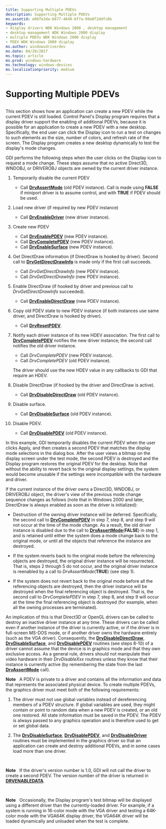 ```yaml
---
title: Supporting Multiple PDEVs
description: Supporting Multiple PDEVs
ms.assetid: e06fe2da-b677-4649-bf7a-09a8f2ddfc6b
keywords:
- display drivers WDK Windows 2000 , desktop management
- desktop management WDK Windows 2000 display
- multiple PDEVs WDK Windows 2000 display
- PDEV WDK Windows 2000 display
ms.author: windowsdriverdev
ms.date: 04/20/2017
ms.topic: article
ms.prod: windows-hardware
ms.technology: windows-devices
ms.localizationpriority: medium
---
```


# Supporting Multiple PDEVs


## <span id="ddk_supporting_multiple_pdevs_gg"></span><span id="DDK_SUPPORTING_MULTIPLE_PDEVS_GG"></span>


This section shows how an application can create a new PDEV while the current PDEV is still loaded. Control Panel's Display program requires that a display driver support the enabling of additional PDEVs, because it is possible for an application to create a new PDEV with a new desktop. Specifically, the end user can click the Display icon to run a test on changes to such elements as the size, number of colors, and refresh rate of the screen. The Display program creates a new desktop dynamically to test the display's mode changes.

GDI performs the following steps when the user clicks on the Display icon to request a mode change. These steps assume that no active Direct3D, WNDOBJ, or DRIVEROBJ objects are owned by the current driver instance.

1.  Temporarily disable the current PDEV
    -   Call [**DrvAssertMode**](https://msdn.microsoft.com/library/windows/hardware/ff556178) (old PDEV instance). Call is made using **FALSE** if miniport driver is to assume control, and with **TRUE** if PDEV should be used.

2.  Load new driver (if required by new PDEV instance)
    -   Call [**DrvEnableDriver**](https://msdn.microsoft.com/library/windows/hardware/ff556210) (new driver instance).

3.  Create new PDEV
    -   Call [**DrvEnablePDEV**](https://msdn.microsoft.com/library/windows/hardware/ff556211) (new PDEV instance).
    -   Call [**DrvCompletePDEV**](https://msdn.microsoft.com/library/windows/hardware/ff556181) (new PDEV instance).
    -   Call [**DrvEnableSurface**](https://msdn.microsoft.com/library/windows/hardware/ff556214) (new PDEV instance).

4.  Get DirectDraw information (if DirectDraw is hooked by driver). Second call to [**DrvGetDirectDrawInfo**](https://msdn.microsoft.com/library/windows/hardware/ff556229) is made only if the first call succeeds.
    -   Call *DrvGetDirectDrawInfo* (new PDEV instance).
    -   Call *DrvGetDirectDrawInfo* (new PDEV instance).

5.  Enable DirectDraw (if hooked by driver and previous call to *DrvGetDirectDrawInfo* succeeded).
    -   Call [**DrvEnableDirectDraw**](https://msdn.microsoft.com/library/windows/hardware/ff556208) (new PDEV instance).

6.  Copy old PDEV state to new PDEV instance (if both instances use same driver, and DirectDraw is hooked by driver).
    -   Call [**DrvResetPDEV**](https://msdn.microsoft.com/library/windows/hardware/ff556276).

7.  Notify each driver instance of its new HDEV association. The first call to [**DrvCompletePDEV**](https://msdn.microsoft.com/library/windows/hardware/ff556181) notifies the new driver instance; the second call notifies the old driver instance.

    -   Call *DrvCompletePDEV* (new PDEV instance).
    -   Call *DrvCompletePDEV* (old PDEV instance).

    The driver should use the new HDEV value in any callbacks to GDI that require an HDEV.

8.  Disable DirectDraw (if hooked by the driver and DirectDraw is active).
    -   Call [**DrvDisableDirectDraw**](https://msdn.microsoft.com/library/windows/hardware/ff556195) (old PDEV instance).

9.  Disable surface.
    -   Call [**DrvDisableSurface**](https://msdn.microsoft.com/library/windows/hardware/ff556200) (old PDEV instance).

10. Disable PDEV.
    -   Call [**DrvDisablePDEV**](https://msdn.microsoft.com/library/windows/hardware/ff556198) (old PDEV instance).

In this example, GDI temporarily disables the current PDEV when the user clicks Apply, and then creates a second PDEV that matches the display mode selections in the dialog box. After the user views a bitmap on the display screen under the test mode, the second PDEV is destroyed and the Display program restores the original PDEV for the desktop. Note that without the ability to revert back to the original display settings, the system would become unusable if the settings were incompatible with the hardware and driver.

If the current instance of the driver owns a Direct3D, WNDOBJ, or DRIVEROBJ object, the driver's view of the previous mode change sequence changes as follows (note that in Windows 2000 and later, DirectDraw is always enabled as soon as the driver is initialized):

-   Destruction of the owning driver instance will be deferred. Specifically, the second call to [**DrvCompletePDEV**](https://msdn.microsoft.com/library/windows/hardware/ff556181) in step 7, step 8, and step 9 will not occur at the time of the mode change. As a result, the old driver instance is disabled due to the call to [**DrvAssertMode**](https://msdn.microsoft.com/library/windows/hardware/ff556178)(**FALSE**) in step 1, and is retained until either the system does a mode change back to the original mode, or until all the objects that reference the instance are destroyed.

-   If the system reverts back to the original mode before the referencing objects are destroyed, the original driver instance will be resurrected. That is, steps 2 through 5 do not occur, and the original driver instance is reenabled by a call to *DrvAssertMode*(**TRUE**) (see step 1).

-   If the system does not revert back to the original mode before all the referencing objects are destroyed, then the driver instance will be destroyed when the final referencing object is destroyed. That is, the second call to *DrvCompletePDEV* in step 7, step 8, and step 9 will occur at the time the final referencing object is destroyed (for example, when all the owning processes are terminated).

An implication of this is that Direct3D or OpenGL drivers can be called to destroy an inactive driver instance at any time. These drivers can be called even if another instance of the driver is currently active, or if the driver is in full-screen MS-DOS mode, or if another driver owns the hardware entirely (such as the VGA driver). Consequently, the [**DrvDisableDirectDraw**](https://msdn.microsoft.com/library/windows/hardware/ff556195), [**DrvDisableSurface**](https://msdn.microsoft.com/library/windows/hardware/ff556200), and [**DrvDisablePDEV**](https://msdn.microsoft.com/library/windows/hardware/ff556198) routines (see steps 8-10) of a driver cannot assume that the device is in graphics mode and that they own exclusive access. As a general rule, drivers should not manipulate their video hardware in their *DrvDisableXxx* routines unless they know that their instance is currently active (by remembering the state from the last [**DrvAssertMode**](https://msdn.microsoft.com/library/windows/hardware/ff556178) call).

**Note**   A PDEV is private to a driver and contains all the information and data that represents the associated physical device. To create multiple PDEVs, the graphics driver must meet both of the following requirements:
1.  The driver must not use global variables instead of dereferencing members of a PDEV structure. If global variables are used, they might contain or point to random data when a new PDEV is created, or an old one restored. All state information must be saved in the PDEV. The PDEV is always passed to any graphics operation and is therefore used to get or set global data.

2.  The [**DrvDisableSurface**](https://msdn.microsoft.com/library/windows/hardware/ff556200), [**DrvDisablePDEV**](https://msdn.microsoft.com/library/windows/hardware/ff556198), and [**DrvDisableDriver**](https://msdn.microsoft.com/library/windows/hardware/ff556196) routines must be implemented in the graphics driver so that an application can create and destroy additional PDEVs, and in some cases load more than one driver.

 

**Note**   If the driver's version number is 1.0, GDI will not call the driver to create a second PDEV. The version number of the driver is returned in [**DRVENABLEDATA**](https://msdn.microsoft.com/library/windows/hardware/ff556206).

 

**Note**   Occasionally, the Display program's test bitmap will be displayed using a different driver than the currently-loaded driver. For example, if a system is running in 16-color mode with the VGA driver and testing a 64K-color mode with the VGA64K display driver, the VGA64K driver will be loaded dynamically and unloaded when the test is complete.

 

 

 





